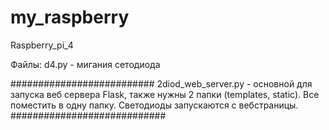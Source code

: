 # my_raspberry
Raspberry_pi_4


Файлы:
d4.py  - мигания сетодиода



##########################
2diod_web_server.py  - основной для запуска веб сервера Flask, также нужны 2 папки (templates, static). Все поместить в одну папку. Светодиоды запускаются с вебстраницы.
############################
